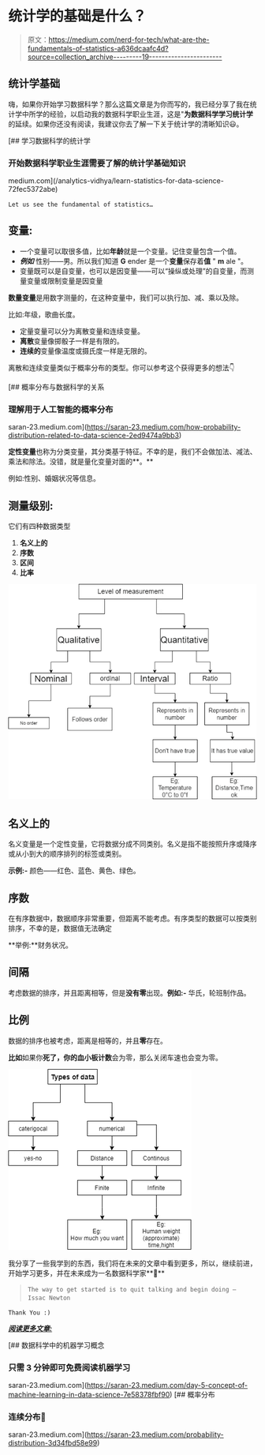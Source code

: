 # 统计学的基础是什么？

> 原文：<https://medium.com/nerd-for-tech/what-are-the-fundamentals-of-statistics-a636dcaafc4d?source=collection_archive---------19----------------------->

## 统计学基础

嗨，如果你开始学习数据科学？那么这篇文章是为你而写的，我已经分享了我在统计学中所学的经验，以启动我的数据科学职业生涯，这是"**为数据科学学习统计学**的延续。如果你还没有阅读，我建议你去了解一下关于统计学的清晰知识😃。

[](/analytics-vidhya/learn-statistics-for-data-science-72fec5372abe) [## 学习数据科学的统计学

### 开始数据科学职业生涯需要了解的统计学基础知识

medium.com](/analytics-vidhya/learn-statistics-for-data-science-72fec5372abe) 

```
Let us see the fundamental of statistics…
```

## 变量:

*   一个变量可以取很多值，比如**年龄**就是一个变量。记住变量包含一个值。
*   ***例如*** 性别——男。所以我们知道 **G** ender 是一个**变量**保存着**值** " **m** ale "。
*   变量既可以是自变量，也可以是因变量——可以“操纵或处理”的自变量，而测量变量或限制变量是因变量

**数量变量**是用数字测量的，在这种变量中，我们可以执行加、减、乘以及除。

比如:年级，歌曲长度。

*   定量变量可以分为离散变量和连续变量。
*   **离散**变量像掷骰子一样是有限的。
*   **连续的**变量像温度或摄氏度一样是无限的。

离散和连续变量类似于概率分布的类型。你可以参考这个获得更多的想法👇

[](https://saran-23.medium.com/how-probability-distribution-related-to-data-science-2ed9474a9bb3) [## 概率分布与数据科学的关系

### 理解用于人工智能的概率分布

saran-23.medium.com](https://saran-23.medium.com/how-probability-distribution-related-to-data-science-2ed9474a9bb3) 

**定性变量**也称为分类变量，其分类基于特征。不幸的是，我们不会做加法、减法、乘法和除法。没错，就是量化变量对面的**。**

例如:性别、婚姻状况等信息。

## 测量级别:

它们有四种数据类型

1.  **名义上的**
2.  **序数**
3.  **区间**
4.  **比率**

![](img/a0b088341b7d0f40430dc148b7c606cf.png)

## 名义上的

名义变量是一个定性变量，它将数据分成不同类别。名义是指不能按照升序或降序或从小到大的顺序排列的标签或类别。

**示例:-** 颜色——红色、蓝色、黄色、绿色。

## 序数

在有序数据中，数据顺序非常重要，但距离不能考虑。有序类型的数据可以按类别排序，不幸的是，数据值无法确定

**举例:**财务状况。

## 间隔

考虑数据的排序，并且距离相等，但是**没有零**出现。**例如:-** 华氏，轮班制作品。

## 比例

数据的排序也被考虑，距离是相等的，并且**零**存在。

**比如**如果你**死了，**你的血小板**计数**会为零，那么关闭车速也会变为零。

![](img/27e6e0f8858f2ebdc80801962513d8b1.png)

我分享了一些我学到的东西，我们将在未来的文章中看到更多，所以，继续前进，开始学习更多，并在未来成为一名数据科学家**🤠**

> `The way to get started is to quit talking and begin doing — Issac Newton`

```
Thank You :)
```

[***阅读更多文章:***](/analytics-vidhya/python-for-everyone-febb359158ee)

[](https://saran-23.medium.com/day-5-concept-of-machine-learning-in-data-science-7e58378fbf90) [## 数据科学中的机器学习概念

### 只需 3 分钟即可免费阅读机器学习

saran-23.medium.com](https://saran-23.medium.com/day-5-concept-of-machine-learning-in-data-science-7e58378fbf90) [](https://saran-23.medium.com/probability-distribution-3d34fbd58e99) [## 概率分布

### 连续分布🚙

saran-23.medium.com](https://saran-23.medium.com/probability-distribution-3d34fbd58e99)